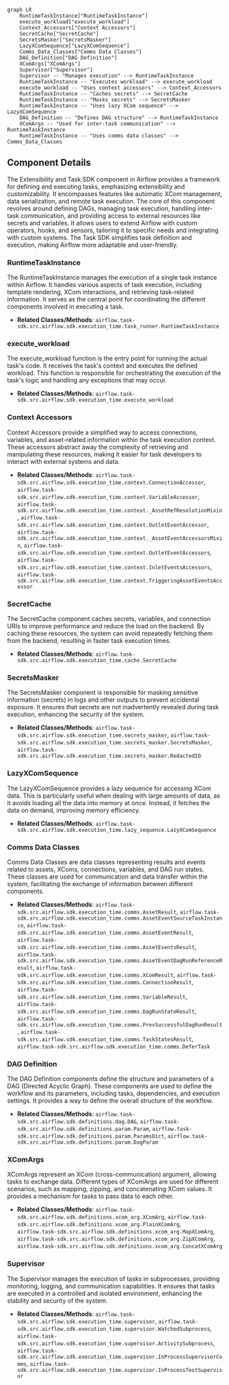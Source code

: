 ```mermaid
graph LR
    RuntimeTaskInstance["RuntimeTaskInstance"]
    execute_workload["execute_workload"]
    Context_Accessors["Context Accessors"]
    SecretCache["SecretCache"]
    SecretsMasker["SecretsMasker"]
    LazyXComSequence["LazyXComSequence"]
    Comms_Data_Classes["Comms Data Classes"]
    DAG_Definition["DAG Definition"]
    XComArgs["XComArgs"]
    Supervisor["Supervisor"]
    Supervisor -- "Manages execution" --> RuntimeTaskInstance
    RuntimeTaskInstance -- "Executes workload" --> execute_workload
    execute_workload -- "Uses context accessors" --> Context_Accessors
    RuntimeTaskInstance -- "Caches secrets" --> SecretCache
    RuntimeTaskInstance -- "Masks secrets" --> SecretsMasker
    RuntimeTaskInstance -- "Uses lazy XCom sequence" --> LazyXComSequence
    DAG_Definition -- "Defines DAG structure" --> RuntimeTaskInstance
    XComArgs -- "Used for inter-task communication" --> RuntimeTaskInstance
    RuntimeTaskInstance -- "Uses comms data classes" --> Comms_Data_Classes
```

## Component Details

The Extensibility and Task SDK component in Airflow provides a framework for defining and executing tasks, emphasizing extensibility and customizability. It encompasses features like automatic XCom management, data serialization, and remote task execution. The core of this component revolves around defining DAGs, managing task execution, handling inter-task communication, and providing access to external resources like secrets and variables. It allows users to extend Airflow with custom operators, hooks, and sensors, tailoring it to specific needs and integrating with custom systems. The Task SDK simplifies task definition and execution, making Airflow more adaptable and user-friendly.

### RuntimeTaskInstance
The RuntimeTaskInstance manages the execution of a single task instance within Airflow. It handles various aspects of task execution, including template rendering, XCom interactions, and retrieving task-related information. It serves as the central point for coordinating the different components involved in executing a task.
- **Related Classes/Methods**: `airflow.task-sdk.src.airflow.sdk.execution_time.task_runner.RuntimeTaskInstance`

### execute_workload
The execute_workload function is the entry point for running the actual task's code. It receives the task's context and executes the defined workload. This function is responsible for orchestrating the execution of the task's logic and handling any exceptions that may occur.
- **Related Classes/Methods**: `airflow.task-sdk.src.airflow.sdk.execution_time.execute_workload`

### Context Accessors
Context Accessors provide a simplified way to access connections, variables, and asset-related information within the task execution context. These accessors abstract away the complexity of retrieving and manipulating these resources, making it easier for task developers to interact with external systems and data.
- **Related Classes/Methods**: `airflow.task-sdk.src.airflow.sdk.execution_time.context.ConnectionAccessor`, `airflow.task-sdk.src.airflow.sdk.execution_time.context.VariableAccessor`, `airflow.task-sdk.src.airflow.sdk.execution_time.context._AssetRefResolutionMixin`, `airflow.task-sdk.src.airflow.sdk.execution_time.context.OutletEventAccessor`, `airflow.task-sdk.src.airflow.sdk.execution_time.context._AssetEventAccessorsMixin`, `airflow.task-sdk.src.airflow.sdk.execution_time.context.OutletEventAccessors`, `airflow.task-sdk.src.airflow.sdk.execution_time.context.InletEventsAccessors`, `airflow.task-sdk.src.airflow.sdk.execution_time.context.TriggeringAssetEventsAccessor`

### SecretCache
The SecretCache component caches secrets, variables, and connection URIs to improve performance and reduce the load on the backend. By caching these resources, the system can avoid repeatedly fetching them from the backend, resulting in faster task execution times.
- **Related Classes/Methods**: `airflow.task-sdk.src.airflow.sdk.execution_time.cache.SecretCache`

### SecretsMasker
The SecretsMasker component is responsible for masking sensitive information (secrets) in logs and other outputs to prevent accidental exposure. It ensures that secrets are not inadvertently revealed during task execution, enhancing the security of the system.
- **Related Classes/Methods**: `airflow.task-sdk.src.airflow.sdk.execution_time.secrets_masker`, `airflow.task-sdk.src.airflow.sdk.execution_time.secrets_masker.SecretsMasker`, `airflow.task-sdk.src.airflow.sdk.execution_time.secrets_masker.RedactedIO`

### LazyXComSequence
The LazyXComSequence provides a lazy sequence for accessing XCom data. This is particularly useful when dealing with large amounts of data, as it avoids loading all the data into memory at once. Instead, it fetches the data on demand, improving memory efficiency.
- **Related Classes/Methods**: `airflow.task-sdk.src.airflow.sdk.execution_time.lazy_sequence.LazyXComSequence`

### Comms Data Classes
Comms Data Classes are data classes representing results and events related to assets, XComs, connections, variables, and DAG run states. These classes are used for communication and data transfer within the system, facilitating the exchange of information between different components.
- **Related Classes/Methods**: `airflow.task-sdk.src.airflow.sdk.execution_time.comms.AssetResult`, `airflow.task-sdk.src.airflow.sdk.execution_time.comms.AssetEventSourceTaskInstance`, `airflow.task-sdk.src.airflow.sdk.execution_time.comms.AssetEventResult`, `airflow.task-sdk.src.airflow.sdk.execution_time.comms.AssetEventsResult`, `airflow.task-sdk.src.airflow.sdk.execution_time.comms.AssetEventDagRunReferenceResult`, `airflow.task-sdk.src.airflow.sdk.execution_time.comms.XComResult`, `airflow.task-sdk.src.airflow.sdk.execution_time.comms.ConnectionResult`, `airflow.task-sdk.src.airflow.sdk.execution_time.comms.VariableResult`, `airflow.task-sdk.src.airflow.sdk.execution_time.comms.DagRunStateResult`, `airflow.task-sdk.src.airflow.sdk.execution_time.comms.PrevSuccessfulDagRunResult`, `airflow.task-sdk.src.airflow.sdk.execution_time.comms.TaskStatesResult`, `airflow.task-sdk.src.airflow.sdk.execution_time.comms.DeferTask`

### DAG Definition
The DAG Definition components define the structure and parameters of a DAG (Directed Acyclic Graph). These components are used to define the workflow and its parameters, including tasks, dependencies, and execution settings. It provides a way to define the overall structure of the workflow.
- **Related Classes/Methods**: `airflow.task-sdk.src.airflow.sdk.definitions.dag.DAG`, `airflow.task-sdk.src.airflow.sdk.definitions.param.Param`, `airflow.task-sdk.src.airflow.sdk.definitions.param.ParamsDict`, `airflow.task-sdk.src.airflow.sdk.definitions.param.DagParam`

### XComArgs
XComArgs represent an XCom (cross-communication) argument, allowing tasks to exchange data. Different types of XComArgs are used for different scenarios, such as mapping, zipping, and concatenating XCom values. It provides a mechanism for tasks to pass data to each other.
- **Related Classes/Methods**: `airflow.task-sdk.src.airflow.sdk.definitions.xcom_arg.XComArg`, `airflow.task-sdk.src.airflow.sdk.definitions.xcom_arg.PlainXComArg`, `airflow.task-sdk.src.airflow.sdk.definitions.xcom_arg.MapXComArg`, `airflow.task-sdk.src.airflow.sdk.definitions.xcom_arg.ZipXComArg`, `airflow.task-sdk.src.airflow.sdk.definitions.xcom_arg.ConcatXComArg`

### Supervisor
The Supervisor manages the execution of tasks in subprocesses, providing monitoring, logging, and communication capabilities. It ensures that tasks are executed in a controlled and isolated environment, enhancing the stability and security of the system.
- **Related Classes/Methods**: `airflow.task-sdk.src.airflow.sdk.execution_time.supervisor`, `airflow.task-sdk.src.airflow.sdk.execution_time.supervisor.WatchedSubprocess`, `airflow.task-sdk.src.airflow.sdk.execution_time.supervisor.ActivitySubprocess`, `airflow.task-sdk.src.airflow.sdk.execution_time.supervisor.InProcessSupervisorComms`, `airflow.task-sdk.src.airflow.sdk.execution_time.supervisor.InProcessTestSupervisor`
